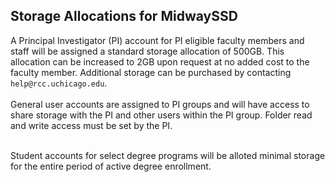 ## Storage Allocations for MidwaySSD

A Principal Investigator (PI) account for PI eligible faculty members and staff will be assigned a standard storage allocation of 500GB. This allocation can be increased to 2GB upon request at no added cost to the faculty member. Additional storage can be purchased by contacting `help@rcc.uchicago.edu`. <br><br>
General user accounts are assigned to PI groups and will have access to share storage with the PI and other users within the PI group. Folder read and write access must be set by the PI.<br><br>

Student accounts for select degree programs will be alloted minimal storage for the entire period of active degree enrollment.